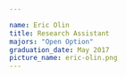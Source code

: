 ```yaml
---

name: Eric Olin
title: Research Assistant
majors: "Open Option"
graduation_date: May 2017
picture_name: eric-olin.png
---
```

    
    
